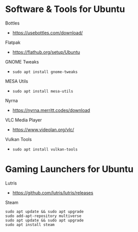 # Software & Tools for Ubuntu

Bottles
- https://usebottles.com/download/

Flatpak
- https://flathub.org/setup/Ubuntu

GNOME Tweaks
- ```sudo apt install gnome-tweaks```

MESA Utils
- ```sudo apt install mesa-utils```

Nyrna
- https://nyrna.merritt.codes/download

VLC Media Player
- https://www.videolan.org/vlc/

Vulkan Tools
- ```sudo apt install vulkan-tools```

# Gaming Launchers for Ubuntu

Lutris
- https://github.com/lutris/lutris/releases

Steam
```
sudo apt update && sudo apt upgrade
sudo add-apt-repository multiverse
sudo apt update && sudo apt upgrade
sudo apt install steam
```
